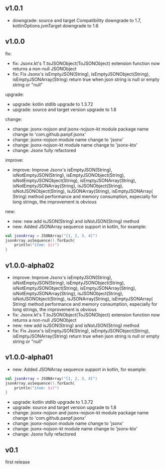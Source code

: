 ## v1.0.1
* downgrade: source and target Compatibility downgrade to 1.7, kotlinOptions.jvmTarget downgrade to 1.6

## v1.0.0

fix:
* fix: Jsonx.kt's T.toJSONObject(ToJSONObject<T>) extension function now returns a non-null JSONObject
* fix: Fix Jsonx's isEmptyJSON(String), isEmptyJSONObject(String), isEmptyJSONArray(String) return true when json string is null or empty string or "null"

upgrade:
* upgrade: kotlin stdlib upgrade to 1.3.72
* upgrade: source and target version upgrade to 1.8

change:
* change: jsonx-nojson and jsonx-nojson-kt module package name change to 'com.github.panpf.jsonx'
* change: jsonx-nojson module name change to 'jsonx'
* change: jsonx-nojson-kt module name change to 'jsonx-ktx'
* change: Jsonx fully refactored

improve:
* improve: Improve Jsonx's isEmptyJSON(String), isNotEmptyJSON(String), isEmptyJSONObject(String), isNotEmptyJSONObject(String), isEmptyJSONArray(String), isNotEmptyJSONArray(String), isJSONObject(String), isNotJSONObject(String), isJSONArray(String), isEmptyJSONArray( String) method performance and memory consumption, especially for long strings, the improvement is obvious

new:
* new: new add isJSON(String) and isNotJSON(String) method
* new: Added JSONArray sequence support in kotlin, for example:
```kotlin
val jsonArray = JSONArray("[1, 2, 3, 4]")
jsonArray.asSequence().forEach{
    println("item: $it")
}
```

## v1.0.0-alpha02
* improve: Improve Jsonx's isEmptyJSON(String), isNotEmptyJSON(String), isEmptyJSONObject(String), isNotEmptyJSONObject(String), isEmptyJSONArray(String), isNotEmptyJSONArray(String), isJSONObject(String), isNotJSONObject(String), isJSONArray(String), isEmptyJSONArray( String) method performance and memory consumption, especially for long strings, the improvement is obvious
* fix: Jsonx.kt's T.toJSONObject(ToJSONObject<T>) extension function now returns a non-null JSONObject
* new: new add isJSON(String) and isNotJSON(String) method
* fix: Fix Jsonx's isEmptyJSON(String), isEmptyJSONObject(String), isEmptyJSONArray(String) return true when json string is null or empty string or "null"

## v1.0.0-alpha01
* new: Added JSONArray sequence support in kotlin, for example:
```kotlin
val jsonArray = JSONArray("[1, 2, 3, 4]")
jsonArray.asSequence().forEach{
    println("item: $it")
}
```
* upgrade: kotlin stdlib upgrade to 1.3.72
* upgrade: source and target version upgrade to 1.8
* change: jsonx-nojson and jsonx-nojson-kt module package name change to 'com.github.panpf.jsonx'
* change: jsonx-nojson module name change to 'jsonx'
* change: jsonx-nojson-kt module name change to 'jsonx-ktx'
* change: Jsonx fully refactored

## v0.1
first release